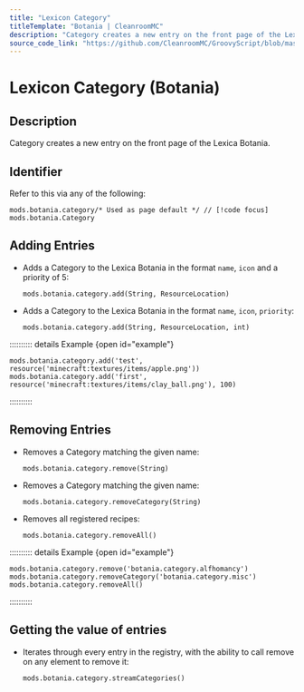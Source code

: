 ```yaml
---
title: "Lexicon Category"
titleTemplate: "Botania | CleanroomMC"
description: "Category creates a new entry on the front page of the Lexica Botania."
source_code_link: "https://github.com/CleanroomMC/GroovyScript/blob/master/src/main/java/com/cleanroommc/groovyscript/compat/mods/botania/Lexicon.java"
---
```


# Lexicon Category (Botania)

## Description

Category creates a new entry on the front page of the Lexica Botania.

## Identifier

Refer to this via any of the following:

```groovy:no-line-numbers {1}
mods.botania.category/* Used as page default */ // [!code focus]
mods.botania.Category
```


## Adding Entries

- Adds a Category to the Lexica Botania in the format `name`, `icon` and a priority of 5:

    ```groovy:no-line-numbers
    mods.botania.category.add(String, ResourceLocation)
    ```

- Adds a Category to the Lexica Botania in the format `name`, `icon`, `priority`:

    ```groovy:no-line-numbers
    mods.botania.category.add(String, ResourceLocation, int)
    ```

:::::::::: details Example {open id="example"}
```groovy:no-line-numbers
mods.botania.category.add('test', resource('minecraft:textures/items/apple.png'))
mods.botania.category.add('first', resource('minecraft:textures/items/clay_ball.png'), 100)
```

::::::::::

## Removing Entries

- Removes a Category matching the given name:

    ```groovy:no-line-numbers
    mods.botania.category.remove(String)
    ```

- Removes a Category matching the given name:

    ```groovy:no-line-numbers
    mods.botania.category.removeCategory(String)
    ```

- Removes all registered recipes:

    ```groovy:no-line-numbers
    mods.botania.category.removeAll()
    ```

:::::::::: details Example {open id="example"}
```groovy:no-line-numbers
mods.botania.category.remove('botania.category.alfhomancy')
mods.botania.category.removeCategory('botania.category.misc')
mods.botania.category.removeAll()
```

::::::::::

## Getting the value of entries

- Iterates through every entry in the registry, with the ability to call remove on any element to remove it:

    ```groovy:no-line-numbers
    mods.botania.category.streamCategories()
    ```
